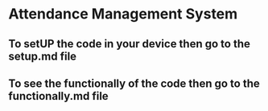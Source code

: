# Attendance Management System
## To setUP the code in your device then go to the setup.md file 
## To see the functionally of the code then go to the functionally.md file 
